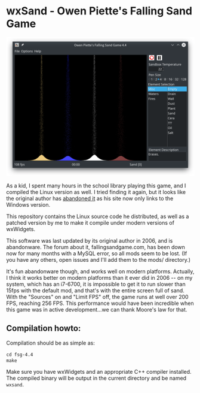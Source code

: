 # wxSand - Owen Piette's Falling Sand Game

![screenshot](wxsand.png)

As a kid, I spent many hours in the school library playing this game, and I
compiled the Linux version as well. I tried finding it again, but it looks like
the original author has [abandoned it](http://www.piettes.com/fallingsandgame/)
as his site now only links to the Windows version.

This repository contains the Linux source code he distributed, as well as a
patched version by me to make it compile under modern versions of wxWidgets.

This software was last updated by its original author in 2006, and is
abandonware. The forum about it, fallingsandgame.com, has been down now for many
months with a MySQL error, so all mods seem to be lost. (If you have any others,
open issues and I'll add them to the mods/ directory.)

It's fun abandonware though, and works well on modern platforms. Actually, I 
think it works better on modern platforms than it ever did in 2006 -- on my 
system, which has an i7-6700, it is impossible to get it to run slower than 
15fps with the default mod, and that's with the entire screen full of sand. With
the "Sources" on and "Limit FPS" off, the game runs at well over 200 FPS, 
reaching 256 FPS. This performance would have been incredible when this game was 
in active development...we can thank Moore's law for that.

## Compilation howto:

Compilation should be as simple as:

    cd fsg-4.4
    make

Make sure you have wxWidgets and an appropriate C++ compiler installed. The
compiled binary will be output in the current directory and be named `wxsand`.
